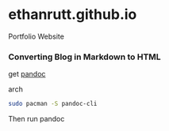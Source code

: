 # ethanrutt.github.io
Portfolio Website

### Converting Blog in Markdown to HTML
get [pandoc](https://github.com/jgm/pandoc)

arch
```sh
sudo pacman -S pandoc-cli
```

Then run pandoc
